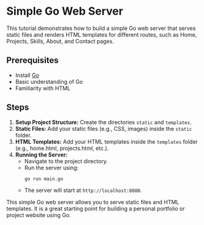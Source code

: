 # Simple Go Web Server

This tutorial demonstrates how to build a simple Go web server that serves static files and renders HTML templates for different routes, such as Home, Projects, Skills, About, and Contact pages.

## Prerequisites

- Install [Go](https://golang.org/doc/install)
- Basic understanding of Go
- Familiarity with HTML

## Steps

1. **Setup Project Structure:** Create the directories `static` and `templates`.
2. **Static Files:** Add your static files (e.g., CSS, images) inside the `static` folder.
3. **HTML Templates:** Add your HTML templates inside the `templates` folder (e.g., home.html, projects.html, etc.).
4. **Running the Server:**
   - Navigate to the project directory.
   - Run the server using:
     ```bash
     go run main.go
     ```
   - The server will start at `http://localhost:8080`.

This simple Go web server allows you to serve static files and HTML templates. It is a great starting point for building a personal portfolio or project website using Go.
